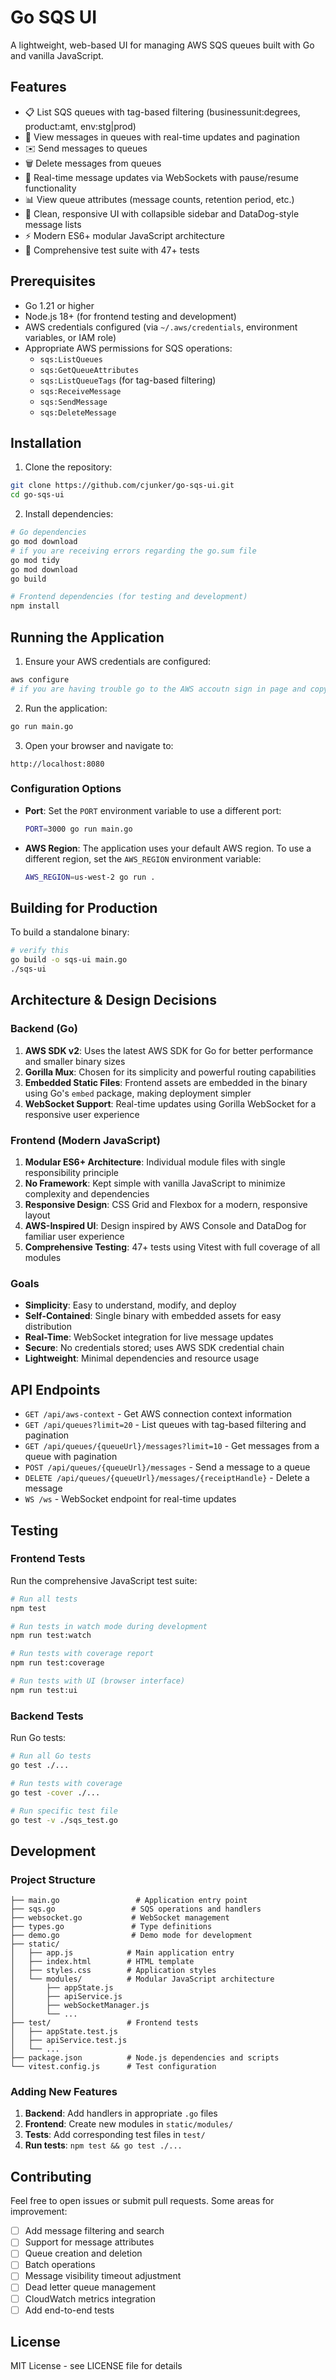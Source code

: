 # Go SQS UI

A lightweight, web-based UI for managing AWS SQS queues built with Go and vanilla JavaScript.

## Features

- 📋 List SQS queues with tag-based filtering (businessunit:degrees, product:amt, env:stg|prod)
- 📨 View messages in queues with real-time updates and pagination
- ✉️ Send messages to queues
- 🗑️ Delete messages from queues
- 🔄 Real-time message updates via WebSockets with pause/resume functionality
- 📊 View queue attributes (message counts, retention period, etc.)
- 🎨 Clean, responsive UI with collapsible sidebar and DataDog-style message lists
- ⚡ Modern ES6+ modular JavaScript architecture
- 🧪 Comprehensive test suite with 47+ tests

## Prerequisites

- Go 1.21 or higher
- Node.js 18+ (for frontend testing and development)
- AWS credentials configured (via `~/.aws/credentials`, environment variables, or IAM role)
- Appropriate AWS permissions for SQS operations:
  - `sqs:ListQueues`
  - `sqs:GetQueueAttributes`
  - `sqs:ListQueueTags` (for tag-based filtering)
  - `sqs:ReceiveMessage`
  - `sqs:SendMessage`
  - `sqs:DeleteMessage`

## Installation

1. Clone the repository:
```bash
git clone https://github.com/cjunker/go-sqs-ui.git
cd go-sqs-ui
```

2. Install dependencies:
```bash
# Go dependencies
go mod download
# if you are receiving errors regarding the go.sum file
go mod tidy
go mod download
go build

# Frontend dependencies (for testing and development)
npm install
```

## Running the Application

1. Ensure your AWS credentials are configured:
```bash
aws configure
# if you are having trouble go to the AWS accoutn sign in page and copy the access keys and manually export in your console
```

2. Run the application:
```bash
go run main.go
```

3. Open your browser and navigate to:
```
http://localhost:8080
```

### Configuration Options

- **Port**: Set the `PORT` environment variable to use a different port:
  ```bash
  PORT=3000 go run main.go
  ```

- **AWS Region**: The application uses your default AWS region. To use a different region, set the `AWS_REGION` environment variable:
  ```bash
  AWS_REGION=us-west-2 go run .
  ```

## Building for Production

To build a standalone binary:

```bash
# verify this
go build -o sqs-ui main.go
./sqs-ui
```

## Architecture & Design Decisions

### Backend (Go)

1. **AWS SDK v2**: Uses the latest AWS SDK for Go for better performance and smaller binary sizes
2. **Gorilla Mux**: Chosen for its simplicity and powerful routing capabilities
3. **Embedded Static Files**: Frontend assets are embedded in the binary using Go's `embed` package, making deployment simpler
4. **WebSocket Support**: Real-time updates using Gorilla WebSocket for a responsive user experience

### Frontend (Modern JavaScript)

1. **Modular ES6+ Architecture**: Individual module files with single responsibility principle
2. **No Framework**: Kept simple with vanilla JavaScript to minimize complexity and dependencies
3. **Responsive Design**: CSS Grid and Flexbox for a modern, responsive layout
4. **AWS-Inspired UI**: Design inspired by AWS Console and DataDog for familiar user experience
5. **Comprehensive Testing**: 47+ tests using Vitest with full coverage of all modules

### Goals

- **Simplicity**: Easy to understand, modify, and deploy
- **Self-Contained**: Single binary with embedded assets for easy distribution
- **Real-Time**: WebSocket integration for live message updates
- **Secure**: No credentials stored; uses AWS SDK credential chain
- **Lightweight**: Minimal dependencies and resource usage

## API Endpoints

- `GET /api/aws-context` - Get AWS connection context information
- `GET /api/queues?limit=20` - List queues with tag-based filtering and pagination
- `GET /api/queues/{queueUrl}/messages?limit=10` - Get messages from a queue with pagination
- `POST /api/queues/{queueUrl}/messages` - Send a message to a queue
- `DELETE /api/queues/{queueUrl}/messages/{receiptHandle}` - Delete a message
- `WS /ws` - WebSocket endpoint for real-time updates

## Testing

### Frontend Tests

Run the comprehensive JavaScript test suite:

```bash
# Run all tests
npm test

# Run tests in watch mode during development
npm run test:watch

# Run tests with coverage report
npm run test:coverage

# Run tests with UI (browser interface)
npm run test:ui
```

### Backend Tests

Run Go tests:

```bash
# Run all Go tests
go test ./...

# Run tests with coverage
go test -cover ./...

# Run specific test file
go test -v ./sqs_test.go
```

## Development

### Project Structure

```
├── main.go                 # Application entry point
├── sqs.go                 # SQS operations and handlers
├── websocket.go           # WebSocket management
├── types.go               # Type definitions
├── demo.go                # Demo mode for development
├── static/
│   ├── app.js            # Main application entry
│   ├── index.html        # HTML template
│   ├── styles.css        # Application styles
│   └── modules/          # Modular JavaScript architecture
│       ├── appState.js
│       ├── apiService.js
│       ├── webSocketManager.js
│       └── ...
├── test/                 # Frontend tests
│   ├── appState.test.js
│   ├── apiService.test.js
│   └── ...
├── package.json          # Node.js dependencies and scripts
└── vitest.config.js      # Test configuration
```

### Adding New Features

1. **Backend**: Add handlers in appropriate `.go` files
2. **Frontend**: Create new modules in `static/modules/`
3. **Tests**: Add corresponding test files in `test/`
4. **Run tests**: `npm test && go test ./...`

## Contributing

Feel free to open issues or submit pull requests. Some areas for improvement:

- [ ] Add message filtering and search
- [ ] Support for message attributes
- [ ] Queue creation and deletion
- [ ] Batch operations
- [ ] Message visibility timeout adjustment
- [ ] Dead letter queue management
- [ ] CloudWatch metrics integration
- [ ] Add end-to-end tests

## License

MIT License - see LICENSE file for details
